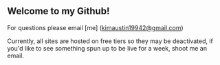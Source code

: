 ## Welcome to my Github!

For questions please email [me] (kimaustin19942@gmail.com)


Currently, all sites are hosted on free tiers so they may be deactivated, if you'd like to see something spun up to be live for a week, shoot me an email.
